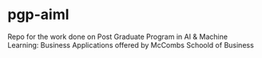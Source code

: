 # pgp-aiml
Repo for the work done on Post Graduate Program in AI &amp; Machine Learning: Business Applications offered by McCombs Schoold of Business
